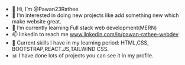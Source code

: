 - 👋 Hi, I’m @Pawan23Rathee
- 👀 I’m interested in doing new projects like add something new which make website great.
- 🌱 I’m currently learning Full stack web development(MERN)
- 📫 linkedin  to reach me www.linkedin.com/in/pawan-rathee-webdev
-  📖 Current skills I have in my learning period: HTML,CSS, BOOTSTRAP,REACT.JS,TAILWIND CSS.
-   📊 I have done lots of projects you can see it in my profile.


<!---
Pawan23Rathee/Pawan23Rathee is a ✨ special ✨ repository because its `README.md` (this file) appears on your GitHub profile.
You can click the Preview link to take a look at your changes.
--->
